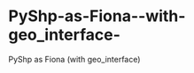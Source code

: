 PyShp-as-Fiona--with-geo_interface-
===================================

PyShp as Fiona (with geo_interface)
